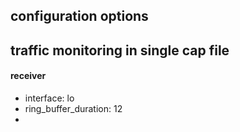 

## configuration options



## traffic monitoring in single cap file

#### receiver
- interface: lo
- ring_buffer_duration: 12
- 
